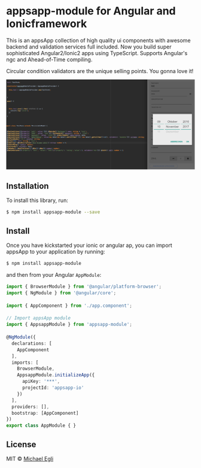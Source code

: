 # appsapp-module for Angular and Ionicframework

This is an appsApp collection of high quality ui components with awesome backend and validation services full included. Now you build super sophisticated Angular2/Ionic2 apps using TypeScript. Supports Angular's ngc and Ahead-of-Time compiling.

Circular condition validators are the unique selling points. You gonna love it!
 
![Alt text](appsapp-module-screen.png?raw=true "appsApp.io")


## Installation

To install this library, run:

```bash
$ npm install appsapp-module --save
```

## Install

Once you have kickstarted your ionic or angular ap, you can import appsApp to your application by running:

```bash
$ npm install appsapp-module
```

and then from your Angular `AppModule`:

```typescript
import { BrowserModule } from '@angular/platform-browser';
import { NgModule } from '@angular/core';

import { AppComponent } from './app.component';

// Import appsApp module
import { AppsappModule } from 'appsapp-module';

@NgModule({
  declarations: [
    AppComponent
  ],
  imports: [
    BrowserModule,
    AppsappModule.initializeApp({
      apiKey: '***',
      projectId: 'appsapp-io'
    })
  ],
  providers: [],
  bootstrap: [AppComponent]
})
export class AppModule { }
```

## License

MIT © [Michael Egli](mailto:michael.egli@appsapp.io)
